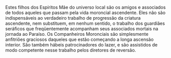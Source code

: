 ﻿Estes filhos dos Espíritos Mãe do universo local são os amigos e associados de todos aqueles que passam pela vida moroncial ascendente. Eles não são indispensáveis ao verdadeiro trabalho de progressão da criatura ascendente, nem substituem, em nenhum sentido, o trabalho dos guardiães seráficos que freqüentemente acompanham seus associados mortais na jornada ao Paraíso. Os Companheiros Moronciais são simplesmente anfitriões graciosos daqueles que estão começando a longa ascensão interior. São também hábeis patrocinadores do lazer, e são assistidos de modo competente nesse trabalho pelos diretores de reversão.